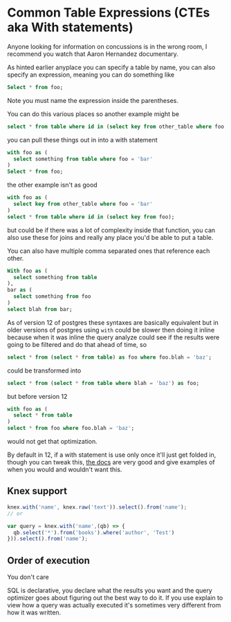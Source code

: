 # Common Table Expressions (CTEs aka With statements)

Anyone looking for information on concussions is in the wrong room, I recommend you watch that Aaron Hernandez documentary.

As hinted earlier anyplace you can specify a table by name, you can also specify an expression, meaning you can do something like

```sql
Select * from foo;
```

Note you must name the expression inside the parentheses.

You can do this various places so another example might be

```sql
select * from table where id in (select key from other_table where foo = 'bar');
```

you can pull these things out in into a with statement

```sql
with foo as (
  select something from table where foo = 'bar'
)
Select * from foo;
```

the other example isn't as good

```sql
with foo as (
  select key from other_table where foo = 'bar'
)
select * from table where id in (select key from foo);
```

but could be if there was a lot of complexity inside that function, you can also use these for joins and really any place you'd be able to put a table.

You can also have multiple comma separated ones that reference each other.

```sql
With foo as (
  select something from table
),
bar as (
  select something from foo
)
select blah from bar;
```

As of version 12 of postgres these syntaxes are basically equivalent but in older versions of postgres using `with` could be slower then doing it inline because when it was inline the query analyze could see if the results were going to be filtered and do that ahead of time, so

```sql
select * from (select * from table) as foo where foo.blah = 'baz';
```
could be transformed into
```sql
select * from (select * from table where blah = 'baz') as foo;
```

but before version 12

```sql
with foo as (
  select * from table
)
select * from foo where foo.blah = 'baz';
```

would not get that optimization.

By default in 12, if a with statement is use only once it'll just get folded in, though you can tweak this, [the docs](https://www.postgresql.org/docs/current/queries-with.html) are very good and give examples of when you would and wouldn't want this.

## Knex support
```js
knex.with('name', knex.raw('text')).select().from('name');
// or

var query = knex.with('name',(qb) => {
  qb.select('*').from('books').where('author', 'Test')
})).select().from('name');
```

## Order of execution

You don't care

SQL is declarative, you declare what the results you want and the query optimizer goes about figuring out the best way to do it.  If you use explain to view how a query was actually executed it's sometimes very different from how it was written. 
